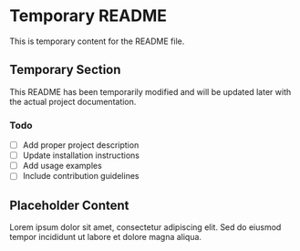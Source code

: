 # Temporary README

This is temporary content for the README file.

## Temporary Section

This README has been temporarily modified and will be updated later with the actual project documentation.

### Todo

- [ ] Add proper project description
- [ ] Update installation instructions
- [ ] Add usage examples
- [ ] Include contribution guidelines

## Placeholder Content

Lorem ipsum dolor sit amet, consectetur adipiscing elit. Sed do eiusmod tempor incididunt ut labore et dolore magna aliqua.
